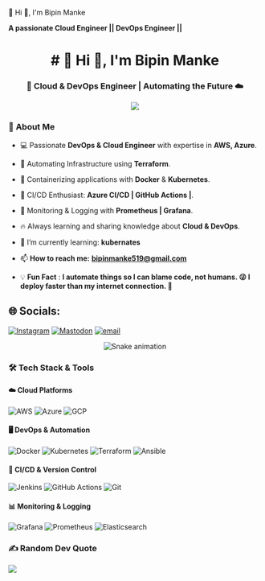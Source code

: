  💫 Hi 👋, I'm Bipin Manke
 
**A passionate Cloud Engineer || DevOps Engineer ||**



<h1 align="center"># 💫 Hi 👋, I'm Bipin Manke</h1>
<h3 align="center">🚀 Cloud & DevOps Engineer | Automating the Future ☁️</h3>

<p align="center">
  <img src="https://user-images.githubusercontent.com/61057666/169029838-74df663d-2e62-4d77-bdff-b43f7d63f00f.png"/>
</p>

 
### 🌟 **About Me**
- 💻 Passionate **DevOps & Cloud Engineer** with expertise in **AWS, Azure**.
- 🚀 Automating Infrastructure using **Terraform**.
- 🐳 Containerizing applications with **Docker** & **Kubernetes**.
- 🔄 CI/CD Enthusiast: **Azure CI/CD | GitHub Actions |**.
- 📡 Monitoring & Logging with **Prometheus | Grafana**.
- 🔥 Always learning and sharing knowledge about **Cloud & DevOps**.
- 🌱 I’m currently learning: **kubernates**

-  📫 **How to reach me:** **bipinmanke519@gmail.com**

-  💡 **Fun Fact** : **I automate things so I can blame code, not humans. 😜
     I deploy faster than my internet connection. 🚀**




## 🌐 Socials:
[![Instagram](https://img.shields.io/badge/Instagram-%23E4405F.svg?logo=Instagram&logoColor=white)](https://instagram.com/imbipinmanke) [![Mastodon](https://img.shields.io/badge/-MASTODON-%232B90D9?logo=mastodon&logoColor=white)](https://mastodon.social/@B) [![email](https://img.shields.io/badge/Email-D14836?logo=gmail&logoColor=white)](mailto:BIPINMANKE519@GMAIL.COM) 


<!-- Snake Game Repo View -->

<div align="center">
  <img src="https://profile-readme-generator.com/assets/snake.svg" alt="Snake animation" />
</div>

### 🛠️ **Tech Stack & Tools**
#### ☁️ **Cloud Platforms**
![AWS](https://img.shields.io/badge/AWS-232F3E?style=for-the-badge&logo=amazonaws&logoColor=white)
![Azure](https://img.shields.io/badge/Azure-0078D4?style=for-the-badge&logo=microsoftazure&logoColor=white)
![GCP](https://img.shields.io/badge/Google%20Cloud-4285F4?style=for-the-badge&logo=googlecloud&logoColor=white)

#### 🖥️ **DevOps & Automation**
![Docker](https://img.shields.io/badge/Docker-2496ED?style=for-the-badge&logo=docker&logoColor=white)
![Kubernetes](https://img.shields.io/badge/Kubernetes-326CE5?style=for-the-badge&logo=kubernetes&logoColor=white)
![Terraform](https://img.shields.io/badge/Terraform-7B42BC?style=for-the-badge&logo=terraform&logoColor=white)
![Ansible](https://img.shields.io/badge/Ansible-EE0000?style=for-the-badge&logo=ansible&logoColor=white)

#### 🔄 **CI/CD & Version Control**
![Jenkins](https://img.shields.io/badge/Jenkins-D24939?style=for-the-badge&logo=jenkins&logoColor=white)
![GitHub Actions](https://img.shields.io/badge/GitHub%20Actions-2088FF?style=for-the-badge&logo=githubactions&logoColor=white)
![Git](https://img.shields.io/badge/Git-F05032?style=for-the-badge&logo=git&logoColor=white)

#### 📊 **Monitoring & Logging**
![Grafana](https://img.shields.io/badge/Grafana-F46800?style=for-the-badge&logo=grafana&logoColor=white)
![Prometheus](https://img.shields.io/badge/Prometheus-E6522C?style=for-the-badge&logo=prometheus&logoColor=white)
![Elasticsearch](https://img.shields.io/badge/Elasticsearch-005571?style=for-the-badge&logo=elasticsearch&logoColor=white)



### ✍️ Random Dev Quote
![](https://quotes-github-readme.vercel.app/api?type=horizontal&theme=radical)


